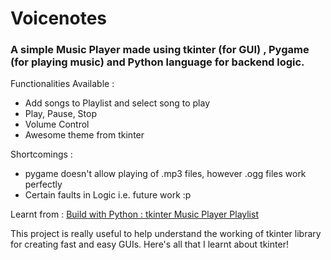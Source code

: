 # Voicenotes

### A simple Music Player made using tkinter (for GUI) , Pygame (for playing music) and Python language for backend logic.

Functionalities Available : 
- Add songs to Playlist and select song to play
- Play, Pause, Stop 
- Volume Control
- Awesome theme from tkinter

Shortcomings : 
- pygame doesn't allow playing of .mp3 files, however .ogg files work perfectly
- Certain faults in Logic i.e. future work :p

Learnt from : [Build with Python : tkinter Music Player Playlist](https://www.youtube.com/playlist?list=PLhTjy8cBISEp6lNKUO3iwbB1DKAkRwutl)

This project is really useful to help understand the working of tkinter library for creating fast and easy GUIs. Here's all that I learnt about tkinter!

